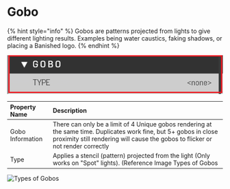 # Gobo

{% hint style="info" %}
Gobos are patterns projected from lights to give different lighting results. Examples being water caustics, faking shadows, or placing a Banished logo.
{% endhint %}

![Gobo Properties](../../.gitbook/assets/images/lighting/gobo-properties.png)

|Property Name|Description|
|:-- | :--|
|Gobo Information|There can only be a limit of 4 Unique gobos rendering at the same time. Duplicates work fine, but 5+ gobos in close proximity still rendering will cause the gobos to flicker or not render correctly|
|Type|Applies a stencil (pattern) projected from the light (Only works on "Spot" lights). (Reference Image Types of Gobos|

![Types of Gobos](../../.gitbook/assets/images/lighting/types-of-gobos.png)
